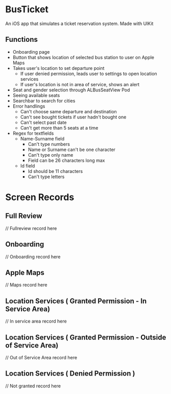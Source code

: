 # BusTicket

An iOS app that simulates a ticket reservation system. Made with UIKit

## Functions

* Onboarding page
* Button that shows location of selected bus station to user on Apple Maps
* Takes user's location to set departure point
  * If user denied permission, leads user to settings to open location services
  * If user's location is not in area of service, shows an alert
* Seat and gender selection through ALBusSeatView Pod
* Seeing available seats
* Searchbar to search for cities
* Error handlings
  * Can't choose same departure and destination
  * Can't see bought tickets if user hadn't bought one
  * Can't select past date
  * Can't get more than 5 seats at a time
* Regex for textfields
  * Name-Surname field
    * Can't type numbers
    * Name or Surname can't be one character
    * Can't type only name
    * Field can be 26 characters long max
  * Id field
    * Id should be 11 characters
    * Can't type letters
# Screen Records

## Full Review
// Fullreview record here
## Onboarding
// Onboarding record here
## Apple Maps
// Maps record here
## Location Services ( Granted Permission - In Service Area)
// In service area record here
## Location Services ( Granted Permission - Outside of Service Area)
// Out of Service Area record here
## Location Services ( Denied Permission )
// Not granted record here
